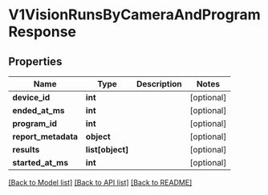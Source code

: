 # V1VisionRunsByCameraAndProgramResponse

## Properties
Name | Type | Description | Notes
------------ | ------------- | ------------- | -------------
**device_id** | **int** |  | [optional] 
**ended_at_ms** | **int** |  | [optional] 
**program_id** | **int** |  | [optional] 
**report_metadata** | **object** |  | [optional] 
**results** | **list[object]** |  | [optional] 
**started_at_ms** | **int** |  | [optional] 

[[Back to Model list]](../README.md#documentation-for-models) [[Back to API list]](../README.md#documentation-for-api-endpoints) [[Back to README]](../README.md)

